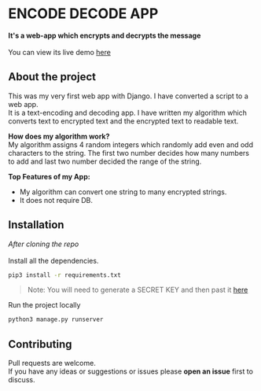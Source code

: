 # ENCODE DECODE APP
**It's a web-app which encrypts and decrypts the message**\
\
You can view its live demo [here](http://encode-decode-app.herokuapp.com/)


## About the project
This was my very first web app with Django. I have converted a script to a web app.\
It is a text-encoding and decoding app. 
I have written my algorithm which converts text to encrypted text and the encrypted text to readable text.

**How does my algorithm work?** \
My algorithm assigns 4 random integers which randomly add even and odd characters to the string. The first two number decides how many numbers to add and last two number decided the range of the string.


**Top Features of my App:**
- My algorithm can convert one string to many encrypted strings.
- It does not require DB.


## Installation
*After cloning the repo*\
\
Install all the dependencies.

```bash
pip3 install -r requirements.txt
```
> Note: You will need to generate a SECRET KEY and then past it [here](https://github.com/Riken-Shah/Encode-Decode-App/blob/master/mysite/settings.py)

Run the project locally
```bash
python3 manage.py runserver
```


## Contributing
Pull requests are welcome. \
If you have any ideas or suggestions or issues please **open an issue** first to discuss.
